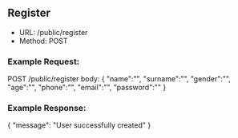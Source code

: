 ## Register

* URL: /public/register
* Method: POST

### Example Request:

POST /public/register
body: {
    "name":"",
    "surname":"",
    "gender":"",
    "age":"",
    "phone":"",
    "email":"",
    "password":""
}

### Example Response:

{
    "message": "User successfully created"
}